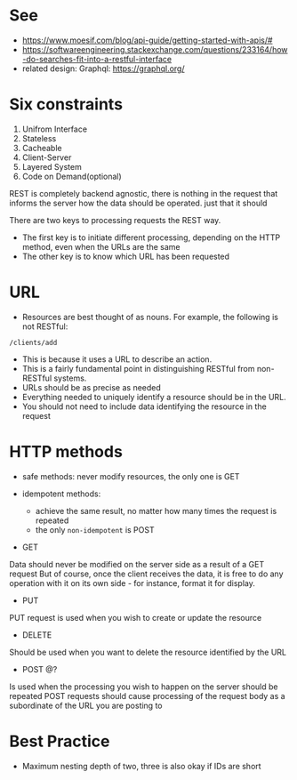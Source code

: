 # See
- <https://www.moesif.com/blog/api-guide/getting-started-with-apis/#>
- <https://softwareengineering.stackexchange.com/questions/233164/how-do-searches-fit-into-a-restful-interface>
- related design: Graphql: <https://graphql.org/>

# Six constraints
1. Unifrom Interface
2. Stateless
3. Cacheable
4. Client-Server
5. Layered System
6. Code on Demand(optional)


REST is completely backend agnostic, there is nothing in the request that informs the server how the data should be operated. just that it should

There are two keys to processing requests the REST way.
- The first key is to initiate different processing, depending on the HTTP method, even when the URLs are the same
- The other key is to know which URL has been requested


# URL
- Resources are best thought of as nouns. For example, the following is not RESTful:

`/clients/add`

- This is because it uses a URL to describe an action.
- This is a fairly fundamental point in distinguishing RESTful from non-RESTful systems.
- URLs should be as precise as needed
- Everything needed to uniquely identify a resource should be in the URL.
- You should not need to include data identifying the resource in the request

# HTTP methods
- safe methods: never modify resources, the only one is GET
- idempotent methods:
    + achieve the same result, no matter how many times the request is repeated
    + the only `non-idempotent` is POST

- GET

Data should never be modified on the server side as a result of a GET request
But of course, once the client receives the data,
it is free to do any operation with it on its own side - for instance, format it for display.

- PUT

PUT request is used when you wish to create or update the resource

- DELETE

Should be used when you want to delete the resource identified by the URL

- POST @?

Is used when the processing you wish to happen on the server should be repeated
POST requests should cause processing of the request body as a subordinate of the URL you are posting to

# Best Practice
- Maximum nesting depth of two, three is also okay if IDs are short
